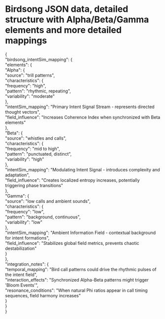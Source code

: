 # Birdsong JSON data, detailed structure with Alpha/Beta/Gamma elements and more detailed mappings 

{  
  "birdsong\_intentSim\_mapping": {  
    "elements": {  
      "Alpha": {  
        "source": "trill patterns",  
        "characteristics": {  
          "frequency": "high",  
          "pattern": "rhythmic, repeating",  
          "variability": "moderate"  
        },  
        "intentSim\_mapping": "Primary Intent Signal Stream \- represents directed thought vectors",  
        "field\_influence": "Increases Coherence Index when synchronized with Beta elements"  
      },  
      "Beta": {  
        "source": "whistles and calls",  
        "characteristics": {  
          "frequency": "mid to high",  
          "pattern": "punctuated, distinct",  
          "variability": "high"  
        },  
        "intentSim\_mapping": "Modulating Intent Signal \- introduces complexity and adaptation",  
        "field\_influence": "Creates localized entropy increases, potentially triggering phase transitions"  
      },  
      "Gamma": {  
        "source": "low calls and ambient sounds",  
        "characteristics": {  
          "frequency": "low",  
          "pattern": "background, continuous",  
          "variability": "low"  
        },  
        "intentSim\_mapping": "Ambient Information Field \- contextual background for intent formations",  
        "field\_influence": "Stabilizes global field metrics, prevents chaotic destabilization"  
      }  
    },  
    "integration\_notes": {  
      "temporal\_mapping": "Bird call patterns could drive the rhythmic pulses of the intent field",  
      "interaction\_effects": "Synchronized Alpha-Beta patterns might trigger 'Bloom Events'",  
      "resonance\_conditions": "When natural Phi ratios appear in call timing sequences, field harmony increases"  
    }  
  }  
}  
